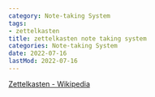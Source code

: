 ```yaml
---
category: Note-taking System
tags:
- zettelkasten
title: zettelkasten note taking system
categories: Note-taking System
date: 2022-07-16
lastMod: 2022-07-16
---
```

[Zettelkasten - Wikipedia](https://en.wikipedia.org/wiki/Zettelkasten)
